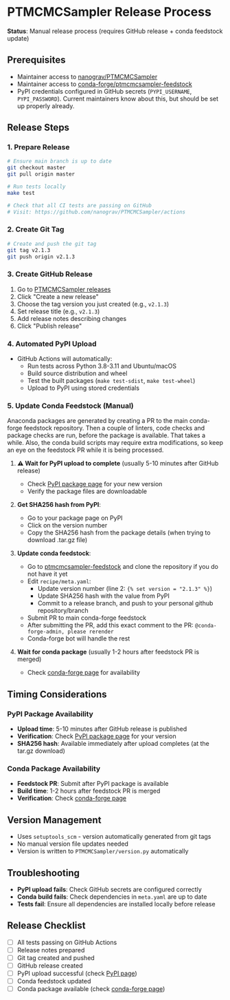 # PTMCMCSampler Release Process

**Status**: Manual release process (requires GitHub release + conda feedstock update)

## Prerequisites
- Maintainer access to [nanograv/PTMCMCSampler](https://github.com/nanograv/PTMCMCSampler)
- Maintainer access to [conda-forge/ptmcmcsampler-feedstock](https://github.com/conda-forge/ptmcmcsampler-feedstock)
- PyPI credentials configured in GitHub secrets (`PYPI_USERNAME`, `PYPI_PASSWORD`). Current maintainers know about this, but should be set up properly already.

## Release Steps

### 1. Prepare Release
```bash
# Ensure main branch is up to date
git checkout master
git pull origin master

# Run tests locally
make test

# Check that all CI tests are passing on GitHub
# Visit: https://github.com/nanograv/PTMCMCSampler/actions
```

### 2. Create Git Tag
```bash
# Create and push the git tag
git tag v2.1.3
git push origin v2.1.3
```

### 3. Create GitHub Release
1. Go to [PTMCMCSampler releases](https://github.com/nanograv/PTMCMCSampler/releases)
2. Click "Create a new release"
3. Choose the tag version you just created (e.g., `v2.1.3`)
4. Set release title (e.g., `v2.1.3`)
5. Add release notes describing changes
6. Click "Publish release"

### 4. Automated PyPI Upload
- GitHub Actions will automatically:
  - Run tests across Python 3.8-3.11 and Ubuntu/macOS
  - Build source distribution and wheel
  - Test the built packages (`make test-sdist`, `make test-wheel`)
  - Upload to PyPI using stored credentials

### 5. Update Conda Feedstock (Manual)
Anaconda packages are generated by creating a PR to the main conda-forge feedstock repository. Then a couple of linters, code checks and package checks are run, before the package is available. That takes a while. Also, the conda build scripts may require extra modifications, so keep an eye on the feedstock PR while it is being processed.

1. **⚠️ Wait for PyPI upload to complete** (usually 5-10 minutes after GitHub release)
   - Check [PyPI package page](https://pypi.org/project/ptmcmcsampler/) for your new version
   - Verify the package files are downloadable

2. **Get SHA256 hash from PyPI**:
   - Go to your package page on PyPI
   - Click on the version number
   - Copy the SHA256 hash from the package details (when trying to download .tar.gz file)

3. **Update conda feedstock**:
   - Go to [ptmcmcsampler-feedstock](https://github.com/conda-forge/ptmcmcsampler-feedstock) and clone the repository if you do not have it yet
   - Edit `recipe/meta.yaml`:
     - Update version number (line 2: `{% set version = "2.1.3" %}`)
     - Update SHA256 hash with the value from PyPI
     - Commit to a release branch, and push to your personal github repository/branch
   - Submit PR to main conda-forge feedstock
   - After submitting the PR, add this exact comment to the PR: `@conda-forge-admin, please rerender`
   - Conda-forge bot will handle the rest

4. **Wait for conda package** (usually 1-2 hours after feedstock PR is merged)
   - Check [conda-forge page](https://anaconda.org/conda-forge/ptmcmcsampler) for availability

## Timing Considerations

### PyPI Package Availability
- **Upload time**: 5-10 minutes after GitHub release is published
- **Verification**: Check [PyPI package page](https://pypi.org/project/ptmcmcsampler/) for your version
- **SHA256 hash**: Available immediately after upload completes (at the tar.gz download)

### Conda Package Availability  
- **Feedstock PR**: Submit after PyPI package is available
- **Build time**: 1-2 hours after feedstock PR is merged
- **Verification**: Check [conda-forge page](https://anaconda.org/conda-forge/ptmcmcsampler)

## Version Management
- Uses `setuptools_scm` - version automatically generated from git tags
- No manual version file updates needed
- Version is written to `PTMCMCSampler/version.py` automatically

## Troubleshooting
- **PyPI upload fails**: Check GitHub secrets are configured correctly
- **Conda build fails**: Check dependencies in `meta.yaml` are up to date
- **Tests fail**: Ensure all dependencies are installed locally before release

## Release Checklist
- [ ] All tests passing on GitHub Actions
- [ ] Release notes prepared
- [ ] Git tag created and pushed
- [ ] GitHub release created
- [ ] PyPI upload successful (check [PyPI page](https://pypi.org/project/ptmcmcsampler/))
- [ ] Conda feedstock updated
- [ ] Conda package available (check [conda-forge page](https://anaconda.org/conda-forge/ptmcmcsampler))
